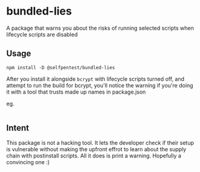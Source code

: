 # bundled-lies

A package that warns you about the risks of running selected scripts when lifecycle scripts are disabled

## Usage 
```
npm install -D @selfpentest/bundled-lies
```

After you install it alongside `bcrypt` with lifecycle scripts turned off, and attempt to run the build for bcrypt, you'll notice the warning if you're doing it with a tool that trusts made up names in package.json

eg.
```

```

## Intent

This package is not a hacking tool. It lets the developer check if their setup is vulnerable without making the upfront effrot to learn about the supply chain with postinstall scripts. All it does is print a warning. Hopefully a convincing one :)